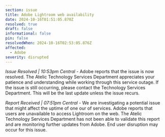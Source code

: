 ```yaml
---
section: issue
title: Adobe Lightroom web availability
date: 2024-10-16T01:51:05.870Z
resolved: true
draft: false
informational: false
pin: false
resolvedWhen: 2024-10-16T02:53:05.876Z
affected:
  - Adobe
severity: disrupted
---
```

*Issue Resolved | 10:53pm Central* - Adobe reports that the issue is now resolved. The Atelic Technology Services Department appreciates your patience and understanding while working through this service outage. If the issue is still occurring, please contact the Technology Services Department. This will be the last update unless the issue recurs.

*Report Received | 07:51pm Central* - We are investigating a potential issue that might affect the uptime of one our of services. Adobe reports that users are unavailable to access Lightroom on the web. The Atelic Technology Services Department has not been able to validate this report and are monitoring further updates from Adobe. End user disruption may occur for this issue.